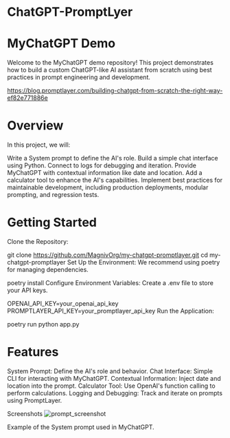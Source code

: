 # ChatGPT-PromptLyer

# MyChatGPT Demo

Welcome to the MyChatGPT demo repository! This project demonstrates how to build a custom ChatGPT-like AI assistant from scratch using best practices in prompt engineering and development.

https://blog.promptlayer.com/building-chatgpt-from-scratch-the-right-way-ef82e771886e

# Overview

In this project, we will:

Write a System prompt to define the AI's role.
Build a simple chat interface using Python.
Connect to logs for debugging and iteration.
Provide MyChatGPT with contextual information like date and location.
Add a calculator tool to enhance the AI's capabilities.
Implement best practices for maintainable development, including production deployments, modular prompting, and regression tests.

# Getting Started

Clone the Repository:

git clone https://github.com/MagnivOrg/my-chatgpt-promptlayer.git
cd my-chatgpt-promptlayer
Set Up the Environment: We recommend using poetry for managing dependencies.

poetry install
Configure Environment Variables: Create a .env file to store your API keys.

OPENAI_API_KEY=your_openai_api_key
PROMPTLAYER_API_KEY=your_promptlayer_api_key
Run the Application:

poetry run python app.py

# Features

System Prompt: Define the AI's role and behavior.
Chat Interface: Simple CLI for interacting with MyChatGPT.
Contextual Information: Inject date and location into the prompt.
Calculator Tool: Use OpenAI's function calling to perform calculations.
Logging and Debugging: Track and iterate on prompts using PromptLayer.

Screenshots
![prompt_screenshot](https://github.com/user-attachments/assets/96617080-f401-42f6-89c7-26f33c43f378)

Example of the System prompt used in MyChatGPT.




